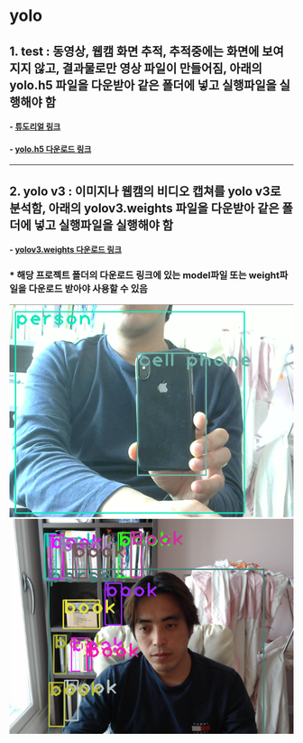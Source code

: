 # yolo

## 1. test : 동영상, 웹캠 화면 추적, 추적중에는 화면에 보여지지 않고, 결과물로만 영상 파일이 만들어짐, 아래의 yolo.h5 파일을 다운받아 같은 폴더에 넣고 실행파일을 실행해야 함    
#### - [튜도리얼 링크](https://heartbeat.fritz.ai/detecting-objects-in-videos-and-camera-feeds-using-keras-opencv-and-imageai-c869fe1ebcdb) 
#### - [yolo.h5 다운로드 링크](https://github.com/OlafenwaMoses/ImageAI/releases/download/1.0/yolo.h5)  

---

## 2. yolo v3 : 이미지나 웹캠의 비디오 캡쳐를 yolo v3로 분석함, 아래의 yolov3.weights 파일을 다운받아 같은 폴더에 넣고 실행파일을 실행해야 함  
#### - [yolov3.weights 다운로드 링크](https://drive.google.com/open?id=1Z0TKr0cxSqp4h3GBAUq2qfH5Ue-D7e5Q)  

### * 해당 프로젝트 폴더의 다운로드 링크에 있는 model파일 또는 weight파일을 다운로드 받아야 사용할 수 있음  

![](https://github.com/mtinet/yolo/blob/master/yolotest1.png?raw=true)  
![](https://github.com/mtinet/yolo/blob/master/yolotest2.png?raw=true)  
